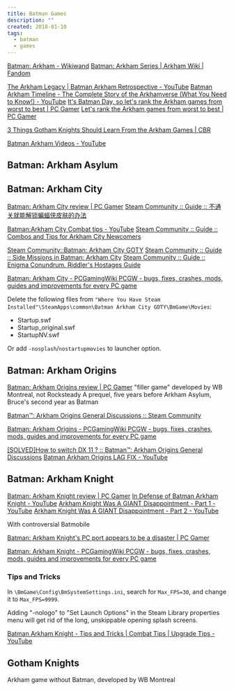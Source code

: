 ```yaml
---
title: Batman Games
description: ""
created: 2018-01-10
tags:
  - batman
  - games
---
```


[Batman: Arkham - Wikiwand](https://www.wikiwand.com/en/Batman:_Arkham)
[Batman: Arkham Series | Arkham Wiki | Fandom](https://arkhamcity.fandom.com/wiki/Batman:_Arkham_Series)

[The Arkham Legacy | Batman Arkham Retrospective - YouTube](https://www.youtube.com/watch?v=_UPXsaOyY3U)
[Batman Arkham Timeline - The Complete Story of the Arkhamverse (What You Need to Know!) - YouTube](https://www.youtube.com/watch?v=OIfsm2lZa54)
[It's Batman Day, so let's rank the Arkham games from worst to best | PC Gamer](https://www.pcgamer.com/the-batman-arkham-games-ranked-from-worst-to-best/)
[Let's rank the Arkham games from worst to best | PC Gamer](https://www.pcgamer.com/the-batman-arkham-games-ranked-from-worst-to-best/)

[3 Things Gotham Knights Should Learn From the Arkham Games | CBR](https://www.cbr.com/gotham-knights-arkham-games-lessons/)

[Batman Arkham Videos - YouTube](https://www.youtube.com/channel/UCl2Ae8IzmEusR43OL9HNcKQ)

## Batman: Arkham Asylum

## Batman: Arkham City

[Batman: Arkham City review | PC Gamer](https://www.pcgamer.com/batman-arkham-city-review/)
[Steam Community :: Guide :: 不通关就能解锁蝙蝠侠皮肤的办法](https://steamcommunity.com/sharedfiles/filedetails/?id=536642688)

[Batman:Arkham City Combat tips - YouTube](https://www.youtube.com/watch?v=09_jaNm5mA8)
[Steam Community :: Guide :: Combos and Tips for Arkham City Newcomers](https://steamcommunity.com/sharedfiles/filedetails/?id=1677144521)

[Steam Community::Batman: Arkham City GOTY](https://steamcommunity.com/app/200260/guides/?browsefilter=trend&requiredtags[]=Walkthroughs&requiredtags[]=English)
[Steam Community :: Guide :: Side Missions in Batman: Arkham City](https://steamcommunity.com/sharedfiles/filedetails/?id=217901610)
[Steam Community :: Guide :: Enigma Conundrum. Riddler's Hostages Guide](https://steamcommunity.com/sharedfiles/filedetails/?id=121948247)

[Batman: Arkham City - PCGamingWiki PCGW - bugs, fixes, crashes, mods, guides and improvements for every PC game](https://www.pcgamingwiki.com/wiki/Batman:_Arkham_City)

Delete the following files from `"Where You Have Steam Installed"\SteamApps\common\Batman Arkham City GOTY\BmGame\Movies`:

- Startup.swf
- Startup_original.swf
- StartupNV.swf

Or add `-nosplash`/`nostartupmovies` to launcher option.

## Batman: Arkham Origins

[Batman: Arkham Origins review | PC Gamer](https://www.pcgamer.com/batman-arkham-origins-review/)
"filler game" developed by WB Montreal, not Rocksteady
A prequel, five years before Arkham Asylum, Bruce's second year as Batman

[Batman™: Arkham Origins General Discussions :: Steam Community](https://steamcommunity.com/app/209000/discussions/)

[Batman: Arkham Origins - PCGamingWiki PCGW - bugs, fixes, crashes, mods, guides and improvements for every PC game](http://pcgamingwiki.com/wiki/Batman:_Arkham_Origins)

[[SOLVED]How to switch DX 11 ? :: Batman™: Arkham Origins General Discussions](https://steamcommunity.com/app/209000/discussions/0/341537388324214655/)
[Batman Arkham Origins LAG FIX - YouTube](https://www.youtube.com/watch?v=rkKJb5yOQxQ)

## Batman: Arkham Knight

[Batman: Arkham Knight review | PC Gamer](https://www.pcgamer.com/batman-arkham-knight-review/)
[In Defense of Batman Arkham Knight - YouTube](https://www.youtube.com/watch?v=T8oPQS0DCsA)
[Arkham Knight Was A GIANT Disappointment - Part 1 - YouTube](https://www.youtube.com/watch?v=OP0WXHbva-U)
[Arkham Knight Was A GIANT Disappointment - Part 2 - YouTube](https://www.youtube.com/watch?v=AmRstjJSGcY)

With controversial Batmobile

[Batman: Arkham Knight's PC port appears to be a disaster | PC Gamer](https://www.pcgamer.com/batman-arkham-knights-launch-appears-to-be-a-disaster/)

[Batman: Arkham Knight - PCGamingWiki PCGW - bugs, fixes, crashes, mods, guides and improvements for every PC game](https://www.pcgamingwiki.com/wiki/Batman:_Arkham_Knight)

### Tips and Tricks

In `\BmGame\Config\BmSystemSettings.ini`, search for `Max_FPS=30`, and change it to `Max_FPS=9999`.

Adding "-nologo" to "Set Launch Options" in the Steam Library properties menu will get rid of the long, unskippable opening splash screens.

[Batman Arkham Knight - Tips and Tricks | Combat Tips | Upgrade Tips - YouTube](https://www.youtube.com/watch?v=ZMJCaqw9fwo)

## Gotham Knights

Arkham game without Batman, developed by WB Montreal
